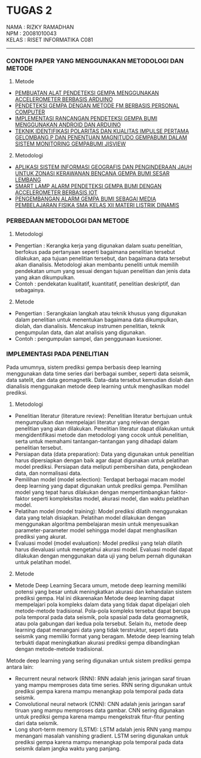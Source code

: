 # TUGAS 2

 NAMA  : RIZKY RAMADHAN  <br> 
 NPM   : 20081010043 <br>
 KELAS : RISET INFORMATIKA C081  <hr>
 
### CONTOH PAPER YANG MENGGUNAKAN METODOLOGI DAN METODE
1. Metode
- [PEMBUATAN ALAT PENDETEKSI GEMPA MENGGUNAKAN ACCELEROMETER BERBASIS ARDUINO](https://repository.bsi.ac.id/index.php/unduh/item/236888/Jurnal-Deteksi-Gempa.pdf)
- [PENDETEKSI GEMPA DENGAN METODE FM BERBASIS PERSONAL COMPUTER](https://jurnal.darmajaya.ac.id/index.php/JurnalInformatika/article/view/173/pdf)
- [IMPLEMENTASI RANCANGAN PENDETEKSI GEMPA BUMI MENGGUNAKAN ANDROID DAN ARDUINO](https://ejournal.unibabwi.ac.id/index.php/Zetroem/article/view/2711/1682)
- [TEKNIK IDENTIFIKASI POLARITAS DAN KUALITAS IMPULSE PERTAMA GELOMBANG P DAN PENENTUAN MAGNITUDO GEMPABUMI DALAM SISTEM MONITORING GEMPABUMI JISVIEW](https://download.garuda.kemdikbud.go.id/article.php?article=2831643&val=14638&title=TEKNIK%20IDENTIFIKASI%20POLARITAS%20DAN%20KUALITAS%20IMPULSE%20PERTAMA%20GELOMBANG%20P%20DAN%20PENENTUAN%20MAGNITUDO%20GEMPABUMI%20DALAM%20SISTEM%20MONITORING%20GEMPABUMI%20JISVIEW)


2. Metodologi
- [APLIKASI SISTEM INFORMASI GEOGRAFIS DAN PENGINDERAAN JAUH UNTUK ZONASI KERAWANAN BENCANA GEMPA BUMI SESAR LEMBANG](https://perpustakaan.bnpb.go.id/jurnal/index.php/JDPB/article/download/117/87)
- [SMART LAMP ALARM PENDETEKSI GEMPA BUMI DENGAN ACCELEROMETER BERBASIS IOT](https://repository.uinjkt.ac.id/dspace/bitstream/123456789/65046/1/AVIATI%20YUNIAR-FST.pdf)
- [PENGEMBANGAN ALARM GEMPA BUMI SEBAGAI MEDIA PEMBELAJARAN FISIKA SMA KELAS XII MATERI LISTRIK DINAMIS](http://repository.radenintan.ac.id/5721/1/skripsi.pdf)

### PERBEDAAN METODOLOGI DAN METODE

1. Metodologi
- Pengertian : Kerangka kerja yang digunakan dalam suatu penelitian, berfokus pada pertanyaan seperti bagaimana penelitian tersebut dilakukan, apa tujuan penelitian tersebut, dan bagaimana data tersebut akan dianalisis. Metodologi akan membantu peneliti untuk memilih pendekatan umum yang sesuai dengan tujuan penelitian dan jenis data yang akan dikumpulkan.
- Contoh : pendekatan kualitatif, kuantitatif, penelitian deskriptif, dan sebagainya.

2. Metode
- Pengertian : Serangkaian langkah atau teknik khusus yang digunakan dalam penelitian untuk menentukan bagaimana data dikumpulkan, diolah, dan dianalisis. Mencakup instrumen penelitian, teknik pengumpulan data, dan alat analisis yang digunakan.
- Contoh : pengumpulan sampel, dan penggunaan kuesioner.

### IMPLEMENTASI PADA PENELITIAN
Pada umumnya, sistem prediksi gempa berbasis deep learning menggunakan data time series dari berbagai sumber, seperti data seismik, data satelit, dan data geomagnetik. Data-data tersebut kemudian diolah dan dianalisis menggunakan metode deep learning untuk menghasilkan model prediksi.

1. Metodologi
- Penelitian literatur (literature review): Penelitian literatur bertujuan untuk mengumpulkan dan mempelajari literatur yang relevan dengan penelitian yang akan dilakukan. Penelitian literatur dapat dilakukan untuk mengidentifikasi metode dan metodologi yang cocok untuk penelitian, serta untuk memahami tantangan-tantangan yang dihadapi dalam penelitian tersebut.
- Persiapan data (data preparation): Data yang digunakan untuk penelitian harus dipersiapkan dengan baik agar dapat digunakan untuk pelatihan model prediksi. Persiapan data meliputi pembersihan data, pengkodean data, dan normalisasi data.
- Pemilihan model (model selection): Terdapat berbagai macam model deep learning yang dapat digunakan untuk prediksi gempa. Pemilihan model yang tepat harus dilakukan dengan mempertimbangkan faktor-faktor seperti kompleksitas model, akurasi model, dan waktu pelatihan model.
- Pelatihan model (model training): Model prediksi dilatih menggunakan data yang telah disiapkan. Pelatihan model dilakukan dengan menggunakan algoritma pembelajaran mesin untuk menyesuaikan parameter-parameter model sehingga model dapat menghasilkan prediksi yang akurat.
- Evaluasi model (model evaluation): Model prediksi yang telah dilatih harus dievaluasi untuk mengetahui akurasi model. Evaluasi model dapat dilakukan dengan menggunakan data uji yang belum pernah digunakan untuk pelatihan model.

2. Metode
-  Metode Deep Learning
   Secara umum, metode deep learning memiliki potensi yang besar untuk meningkatkan akurasi dan kehandalan sistem prediksi gempa. Hal ini dikarenakan Metode deep learning dapat mempelajari pola kompleks dalam data yang tidak dapat dipelajari oleh metode-metode tradisional. Pola-pola kompleks tersebut dapat berupa pola temporal pada data seismik, pola spasial pada data geomagnetik, atau pola gabungan dari kedua pola tersebut. Selain itu, metode deep learning dapat menangani data yang tidak terstruktur, seperti data seismik yang memiliki format yang beragam. Metode deep learning telah terbukti dapat meningkatkan akurasi prediksi gempa dibandingkan dengan metode-metode tradisional. 

Metode deep learning yang sering digunakan untuk sistem prediksi gempa antara lain:

- Recurrent neural network (RNN): RNN adalah jenis jaringan saraf tiruan yang mampu memproses data time series. RNN sering digunakan untuk prediksi gempa karena mampu menangkap pola temporal pada data seismik.
- Convolutional neural network (CNN): CNN adalah jenis jaringan saraf tiruan yang mampu memproses data gambar. CNN sering digunakan untuk prediksi gempa karena mampu mengekstrak fitur-fitur penting dari data seismik.
- Long short-term memory (LSTM): LSTM adalah jenis RNN yang mampu menangani masalah vanishing gradient. LSTM sering digunakan untuk prediksi gempa karena mampu menangkap pola temporal pada data seismik dalam jangka waktu yang panjang.


